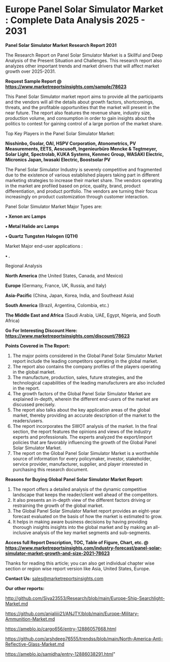 
# Europe Panel Solar Simulator Market : Complete Data Analysis 2025 - 2031

<strong>Panel Solar Simulator Market Research Report 2031</strong>

The Research Report on Panel Solar Simulator Market is a Skillful and Deep Analysis of the Present Situation and Challenges. This research report also analyzes other important trends and market drivers that will affect market growth over 2025-2031.

<strong>Request Sample Report @ <a href=https://www.marketreportsinsights.com/sample/78623>https://www.marketreportsinsights.com/sample/78623</a></strong>

This Panel Solar Simulator market report aims to provide all the participants and the vendors will all the details about growth factors, shortcomings, threats, and the profitable opportunities that the market will present in the near future. The report also features the revenue share, industry size, production volume, and consumption in order to gain insights about the politics to contest for gaining control of a large portion of the market share.

Top Key Players in the Panel Solar Simulator Market:

<strong>Nisshinbo, Gsolar, OAI, HSPV Corporation, Atonometrics, PV Measurements, EETS, Aescusoft, Ingenieurbüro Mencke & Tegtmeyer, Solar Light, Spectrolab, KUKA Systems, Kenmec Group, WASAKI Electric, Micronics Japan, Iwasaki Electric, Boostsolar PV</strong>

The Panel Solar Simulator Industry is severely competitive and fragmented due to the existence of various established players taking part in different marketing strategies to increase their market share. The vendors operating in the market are profiled based on price, quality, brand, product differentiation, and product portfolio. The vendors are turning their focus increasingly on product customization through customer interaction.

Panel Solar Simulator Market Major Types are:

<strong>• Xenon arc Lamps

• Metal Halide arc Lamps

• Quartz Tungsten Halogen (QTH)</strong>

Market Major end-user applications :

<strong>• .</strong>

Regional Analysis

</u><strong><b>North America</b></strong> (the United States, Canada, and Mexico)

<strong><b>Europe </b></strong>(Germany, France, UK, Russia, and Italy)

<strong><b>Asia-Pacific</b></strong> (China, Japan, Korea, India, and Southeast Asia)

<strong><b>South America</b></strong> (Brazil, Argentina, Colombia, etc.)

<strong><b>The Middle East and Africa</b></strong> (Saudi Arabia, UAE, Egypt, Nigeria, and South Africa)

<strong>Go For Interesting Discount Here: <a href=https://www.marketreportsinsights.com/discount/78623>https://www.marketreportsinsights.com/discount/78623</a></strong>

<strong>Points Covered in The Report:</strong>
<ol>
  <li>The major points considered in the Global Panel Solar Simulator Market report include the leading competitors operating in the global market.</li>
  <li>The report also contains the company profiles of the players operating in the global market.</li>
  <li>The manufacture, production, sales, future strategies, and the technological capabilities of the leading manufacturers are also included in the report.</li>
  <li>The growth factors of the Global Panel Solar Simulator Market are explained in-depth, wherein the different end-users of the market are discussed precisely.</li>
  <li>The report also talks about the key application areas of the global market, thereby providing an accurate description of the market to the readers/users.</li>
  <li>The report incorporates the SWOT analysis of the market. In the final section, the report features the opinions and views of the industry experts and professionals. The experts analyzed the export/import policies that are favorably influencing the growth of the Global Panel Solar Simulator Market.</li>
  <li>The report on the Global Panel Solar Simulator Market is a worthwhile source of information for every policymaker, investor, stakeholder, service provider, manufacturer, supplier, and player interested in purchasing this research document.</li>
</ol>
<strong>Reasons for Buying Global Panel Solar Simulator Market Report:</strong>

<ol>
  <li>The report offers a detailed analysis of the dynamic competitive landscape that keeps the reader/client well ahead of the competitors.</li>
  <li>It also presents an in-depth view of the different factors driving or restraining the growth of the global market.</li>
  <li>The Global Panel Solar Simulator Market report provides an eight-year forecast evaluated on the basis of how the market is estimated to grow.</li>
  <li>It helps in making aware business decisions by having providing thorough insights insights into the global market and by making an all-inclusive analysis of the key market segments and sub-segments.</li>
</ol>
<strong>Access full Report Description, TOC, Table of Figure, Chart, etc. @ <a href=https://www.marketreportsinsights.com/industry-forecast/panel-solar-simulator-market-growth-and-size-2021-78623>https://www.marketreportsinsights.com/industry-forecast/panel-solar-simulator-market-growth-and-size-2021-78623</a></strong>


Thanks for reading this article; you can also get individual chapter wise section or region wise report version like Asia, United States, Europe.

<strong>Contact Us:</strong>
sales@marketreportsinsights.com

<strong>Our other reports:</strong>

<a href=http://github.com/Siya23553/Research/blob/main/Europe-Ship-Searchlight-Market.md>http://github.com/Siya23553/Research/blob/main/Europe-Ship-Searchlight-Market.md</a>

<a href=https://github.com/anjaliiii21/ANJTY/blob/main/Europe-Military-Ammunition-Market.md>https://github.com/anjaliiii21/ANJTY/blob/main/Europe-Military-Ammunition-Market.md</a>

<a href=https://ameblo.jp/cargo656/entry-12886057668.html>https://ameblo.jp/cargo656/entry-12886057668.html</a>

<a href=https://github.com/arshdeep76555/trendss/blob/main/North-America-Anti-Reflective-Glass-Market.md>https://github.com/arshdeep76555/trendss/blob/main/North-America-Anti-Reflective-Glass-Market.md</a>

<a href=https://ameblo.jp/samidha/entry-12886038291.html>https://ameblo.jp/samidha/entry-12886038291.html</a>"
